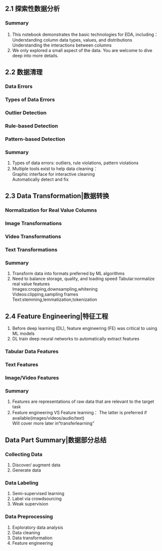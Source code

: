 ## 2.1 探索性数据分析
### Summary
1. This notebook demonstrates the basic technologies for EDA, including：  
Understanding column data types, values, and distributions  
Understanding the interactions between columns  
2. We only explored a small aspect of the data. You are welcome to dive deep into more details.

## 2.2 数据清理
### Data Errors
### Types of Data Errors
### Outlier Detection
### Rule-based Detection 
### Pattern-based Detection
### Summary
1. Types of data errors: outliers, rule violations, pattern violations 
2. Multiple tools exist to help data cleaning：  
Graphic interface for interactive cleaning   
Automatically detect and fix  

## 2.3 Data Transformation|数据转换
### Normalization for Real Value Columns
### Image Transformations
### Video Transformations
### Text Transformations
### Summary
1. Transform data into formats preferred by ML algorithms
2. Need to balance storage, quality, and loading speed
Tabular:normalize real value features  
Images:cropping,downsampling,whitening   
Videos:clipping,sampling frames  
Text:stemming,lemmatization,tokenization  

## 2.4 Feature Engineering|特征工程
1. Before deep learning (DL), feature engineering (FE) was critical to using ML models
2. DL train deep neural networks to automatically extract features
### Tabular Data Features
### Text Features
### Image/Video Features
### Summary
1. Features are representations of raw data that are relevant to the target task
2. Feature engineering VS Feature learning：
The latter is preferred if available(images/videos/audio/text)  
Will cover more later in“transferlearning”  

## Data Part Summary|数据部分总结
### Collecting Data
1. Discover/ augment data
2. Generate data
### Data Labeling
1. Semi-supervised learning
2. Label via crowdsourcing
3. Weak supervision
### Data Preprocessing
1. Exploratory data analysis
2. Data cleaning
3. Data transformation
4. Feature engineering
